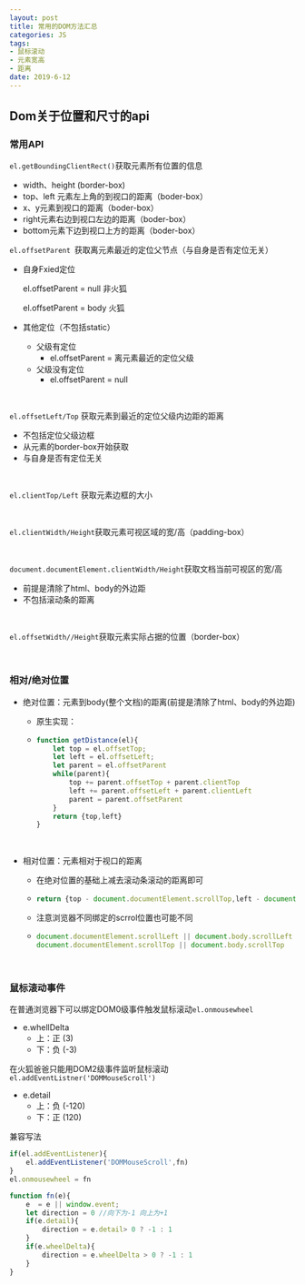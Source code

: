 ```yaml
---
layout: post
title: 常用的DOM方法汇总
categories: JS
tags: 
- 鼠标滚动
- 元素宽高
- 距离
date: 2019-6-12
---
```


## Dom关于位置和尺寸的api

### 常用API

`el.getBoundingClientRect()`获取元素所有位置的信息

- width、height (border-box)
- top、left 元素左上角的到视口的距离（boder-box）
- x、y元素到视口的距离（boder-box）
- right元素右边到视口左边的距离（boder-box）
- bottom元素下边到视口上方的距离（boder-box）

`el.offsetParent `获取离元素最近的定位父节点（与自身是否有定位无关）

- 自身Fxied定位

  el.offsetParent = null 非火狐

  el.offsetParent = body 火狐

- 其他定位（不包括static）

  - 父级有定位
    - el.offsetParent = 离元素最近的定位父级
  - 父级没有定位
    - el.offsetParent = null

<br>

`el.offsetLeft/Top` 获取元素到最近的定位父级内边距的距离

- 不包括定位父级边框
- 从元素的border-box开始获取
- 与自身是否有定位无关

<br>

`el.clientTop/Left` 获取元素边框的大小

<br>

`el.clientWidth/Height`获取元素可视区域的宽/高（padding-box）

<br>

`document.documentElement.clientWidth/Height`获取文档当前可视区的宽/高

- 前提是清除了html、body的外边距
- 不包括滚动条的距离

<br>

`el.offsetWidth//Height`获取元素实际占据的位置（border-box）

<br>

### 相对/绝对位置

- 绝对位置：元素到body(整个文档)的距离(前提是清除了html、body的外边距)

  - 原生实现：

  - ```js
    function getDistance(el){
        let top = el.offsetTop;
        let left = el.offsetLeft;
        let parent = el.offsetParent
        while(parent){
            top += parent.offsetTop + parent.clientTop
            left += parent.offsetLeft + parent.clientLeft
            parent = parent.offsetParent
        }
        return {top,left}
    }
    ```

    <br>

- 相对位置：元素相对于视口的距离

  - 在绝对位置的基础上减去滚动条滚动的距离即可

  - ```js
    return {top - document.documentElement.scrollTop,left - document.documentElement.scrollLeft}
    ```

  - 注意浏览器不同绑定的scrrol位置也可能不同

  - ```js
    document.documentElement.scrollLeft || document.body.scrollLeft
    document.documentElement.scrollTop || document.body.scrollTop
    ```

<br>

### 鼠标滚动事件

在普通浏览器下可以绑定DOM0级事件触发鼠标滚动`el.onmousewheel`

- e.whellDelta  
  - 上：正 (3)
  - 下：负 (-3)

在火狐爸爸只能用DOM2级事件监听鼠标滚动`el.addEventListner('DOMMouseScroll')`

- e.detail
  - 上：负 (-120)
  - 下：正 (120)

兼容写法

```js
if(el.addEventListener){
    el.addEventListener('DOMMouseScroll',fn)
}
el.onmousewheel = fn

function fn(e){
    e  = e || window.event;
    let direction = 0 //向下为-1 向上为+1
    if(e.detail){
        direction = e.detail> 0 ? -1 : 1 
    }
    if(e.wheelDelta){
        direction = e.wheelDelta > 0 ? -1 : 1
    }
}
```

